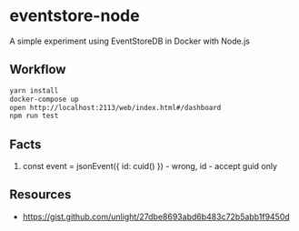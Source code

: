 # eventstore-node

A simple experiment using EventStoreDB in Docker with Node.js

## Workflow

```sh
yarn install
docker-compose up
open http://localhost:2113/web/index.html#/dashboard
npm run test
```

## Facts

1. const event = jsonEvent({ id: cuid() }) - wrong, id - accept guid only

## Resources

- https://gist.github.com/unlight/27dbe8693abd6b483c72b5abb1f9450d
